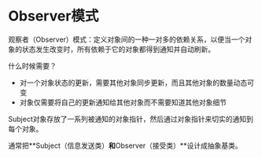 # Observer模式

观察者（Observer）模式：定义对象间的一种一对多的依赖关系，以便当一个对象的状态发生改变时，所有依赖于它的对象都得到通知并自动刷新。

什么时候需要？

* 对一个对象状态的更新，需要其他对象同步更新，而且其他对象的数量动态可变
* 对象仅需要将自己的更新通知给其他对象而不需要知道其他对象细节

Subject对象存放了一系列被通知的对象指针，然后通过对象指针来切实的通知到每个对象。

通常把**Subject（信息发送类）**和**Observer（接受类）**设计成抽象基类。